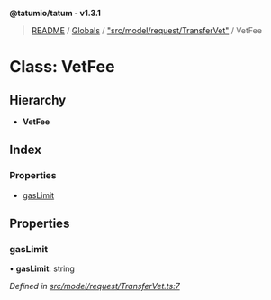 **@tatumio/tatum - v1.3.1**

> [README](../README.md) / [Globals](../globals.md) / ["src/model/request/TransferVet"](../modules/_src_model_request_transfervet_.md) / VetFee

# Class: VetFee

## Hierarchy

* **VetFee**

## Index

### Properties

* [gasLimit](_src_model_request_transfervet_.vetfee.md#gaslimit)

## Properties

### gasLimit

•  **gasLimit**: string

*Defined in [src/model/request/TransferVet.ts:7](https://github.com/tatumio/tatum-js/blob/8f0f126/src/model/request/TransferVet.ts#L7)*
